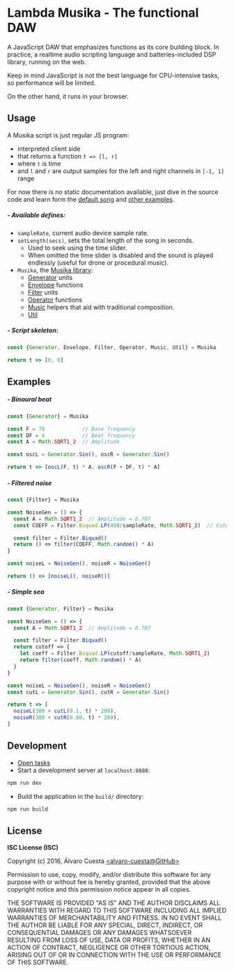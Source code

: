 # Lambda Musika - The functional DAW

A JavaScript DAW that emphasizes functions as its core building block. In practice,
a realtime audio scripting language and batteries-included DSP library, running
on the web.

Keep in mind JavaScript is not the best language for CPU-intensive tasks, so
performance will be limited.

On the other hand, it runs in your browser.

## Usage

A Musika script is just regular JS program:

- interpreted client side
- that returns a function `t => [l, r]`
- where `t` is time
- and `l` and `r` are output samples for the left and right channels in `[-1, 1]`
  range

For now there is no static documentation available, just dive in the source code
and learn form the [default song](src/components/App/default-song.js) and [other
examples](#examples).

##### - Available defines:

- `sampleRate`, current audio device sample rate.
- `setLength(secs)`, sets the total length of the song in seconds.
  - Used to seek using the time slider.
  - When omitted the time slider is disabled and the sound is played endlessly
    (useful for drone or procedural music).
- `Musika`, the [Musika library](lib/):
  - [Generator](lib/Generator.js) units
  - [Envelope](lib/Generator.js) functions
  - [Filter](lib/Filter/index.js) units
  - [Operator](lib/Operator.js) functions
  - [Music](lib/Music.js) helpers that aid with traditional composition.
  - [Util](lib/Util.js)

##### - Script skeleton:

```js
const {Generator, Envelope, Filter, Operator, Music, Util} = Musika

return t => [0, 0]
```

## Examples

##### - Binaural beat

```js
const {Generator} = Musika

const F = 79            // Base frequency
const DF = 4            // Beat frequency
const A = Math.SQRT1_2  // Amplitude

const oscL = Generator.Sin(), oscR = Generator.Sin()

return t => [oscL(F, t) * A, oscR(F + DF, t) * A]
```

##### - Filtered noise

```js
const {Filter} = Musika

const NoiseGen = () => {
  const A = Math.SQRT1_2  // Amplitude = 0.707
  const COEFF = Filter.Biquad.LP(400/sampleRate, Math.SQRT1_2)  // Cutoff = 400Hz, Q = 0.707

  const filter = Filter.Biquad()
  return () => filter(COEFF, Math.random() * A)
}

const noiseL = NoiseGen(), noiseR = NoiseGen()

return () => [noiseL(), noiseR()]
```

##### - Simple sea

```js
const {Generator, Filter} = Musika

const NoiseGen = () => {
  const A = Math.SQRT1_2  // Amplitude = 0.707

  const filter = Filter.Biquad()
  return cutoff => {
    let coeff = Filter.Biquad.LP(cutoff/sampleRate, Math.SQRT1_2)
    return filter(coeff, Math.random() * A)
  }
}

const noiseL = NoiseGen(), noiseR = NoiseGen()
const cutL = Generator.Sin(), cutR = Generator.Sin()

return t => [
  noiseL(300 + cutL(0.1, t) * 200),
  noiseR(300 + cutR(0.08, t) * 200),
]
```

## Development

- [Open tasks](TODO.md)
- Start a development server at `localhost:8888`:

```sh
npm run dev
```

- Build the application in the `build/` directory:

```sh
npm run build
```

## License

**ISC License (ISC)**

Copyright (c) 2016, Álvaro Cuesta [\<alvaro-cuesta@GitHub\>](http://github.com/alvaro-cuesta/)

Permission to use, copy, modify, and/or distribute this software for any purpose with or without fee is hereby granted, provided that the above copyright notice and this permission notice appear in all copies.

THE SOFTWARE IS PROVIDED "AS IS" AND THE AUTHOR DISCLAIMS ALL WARRANTIES WITH REGARD TO THIS SOFTWARE INCLUDING ALL IMPLIED WARRANTIES OF MERCHANTABILITY AND FITNESS. IN NO EVENT SHALL THE AUTHOR BE LIABLE FOR ANY SPECIAL, DIRECT, INDIRECT, OR CONSEQUENTIAL DAMAGES OR ANY DAMAGES WHATSOEVER RESULTING FROM LOSS OF USE, DATA OR PROFITS, WHETHER IN AN ACTION OF CONTRACT, NEGLIGENCE OR OTHER TORTIOUS ACTION, ARISING OUT OF OR IN CONNECTION WITH THE USE OR PERFORMANCE OF THIS SOFTWARE.
